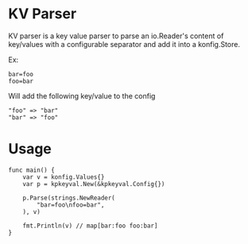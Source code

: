 # KV Parser
KV parser is a key value parser to parse an io.Reader's content of key/values with a configurable separator and add it into a konfig.Store.

Ex:
```
bar=foo
foo=bar
```
Will add the following key/value to the config
```
"foo" => "bar"
"bar" => "foo"
```

# Usage
```
func main() {
	var v = konfig.Values{}
	var p = kpkeyval.New(&kpkeyval.Config{})

	p.Parse(strings.NewReader(
		"bar=foo\nfoo=bar",
	), v)

	fmt.Println(v) // map[bar:foo foo:bar]
}
```
